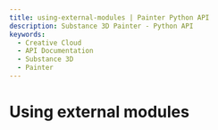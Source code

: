 ```yaml
---
title: using-external-modules | Painter Python API
description: Substance 3D Painter - Python API
keywords:
  - Creative Cloud
  - API Documentation
  - Substance 3D
  - Painter
---
```


# Using external modules